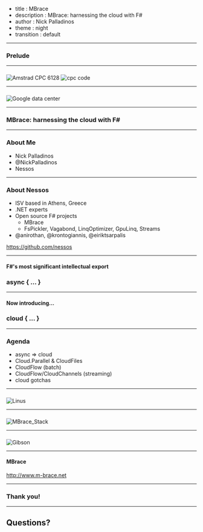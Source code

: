 ﻿- title : MBrace
- description : MBrace: harnessing the cloud with F#
- author : Nick Palladinos
- theme : night
- transition : default

***

### Prelude

***

###

![Amstrad CPC 6128](images/amstrad_cpc_6128.png)
![cpc code](images/cpc_code.png)

***

### 

![Google data center](images/ff_googleinfrastructure3_f.jpg)


***

### MBrace: harnessing the cloud with F# 

***

### About Me

- Nick Palladinos 
- @NickPalladinos
- Nessos 

---

### About Nessos

- ISV based in Athens, Greece
- .NET experts
- Open source F# projects
  - MBrace
  - FsPickler, Vagabond, LinqOptimizer, GpuLinq, Streams
- @anirothan, @krontogiannis, @eiriktsarpalis

https://github.com/nessos

***


#### F#'s most significant intellectual export

### async { ... }

***

#### Now introducing...

### cloud { ... }

***

### Agenda

* async => cloud 
* Cloud.Parallel & CloudFiles
* CloudFlow (batch)
* CloudFlow/CloudChannels (streaming)
* cloud gotchas

***

###

![Linus](images/linus.png)

***

###

![MBrace_Stack](images/MBraceStack.png)

***

###

![Gibson](images/Gibson.png)

***


#### MBrace 

http://www.m-brace.net

***


### Thank you!

***

## Questions?

